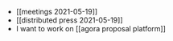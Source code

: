 - [[meetings 2021-05-19]]
- [[distributed press 2021-05-19]]
- I want to work on [[agora proposal platform]]
